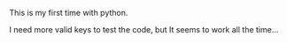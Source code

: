 This is my first time with python.

I need more valid keys to test the code, but It seems to work all the time...
